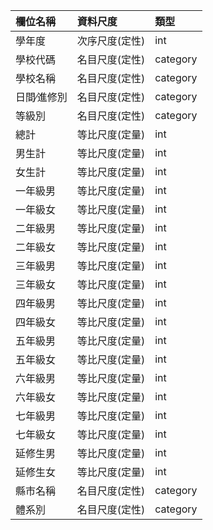 |欄位名稱       |資料尺度     |類型       |
|:-------------|:------------|:---------|
|學年度         |次序尺度(定性) |int      |
|學校代碼       |名目尺度(定性) |category |
|學校名稱       |名目尺度(定性) |category |
|日間∕進修別    |名目尺度(定性) |category |
|等級別        |名目尺度(定性) |category |
|總計         |等比尺度(定量) |int      |
|男生計      |等比尺度(定量) |int      |
|女生計      |等比尺度(定量) |int      |
|一年級男    |等比尺度(定量) |int      |
|一年級女    |等比尺度(定量) |int      |
|二年級男    |等比尺度(定量) |int      |
|二年級女    |等比尺度(定量) |int      |
|三年級男    |等比尺度(定量) |int      |
|三年級女    |等比尺度(定量) |int      |
|四年級男    |等比尺度(定量) |int      |
|四年級女    |等比尺度(定量) |int      |
|五年級男    |等比尺度(定量) |int      |
|五年級女    |等比尺度(定量) |int      |
|六年級男    |等比尺度(定量) |int      |
|六年級女    |等比尺度(定量) |int      |
|七年級男    |等比尺度(定量) |int      |
|七年級女    |等比尺度(定量) |int      |
|延修生男    |等比尺度(定量) |int      |
|延修生女    |等比尺度(定量) |int      |
|縣市名稱    |名目尺度(定性) |category |
|體系別       |名目尺度(定性) |category |
